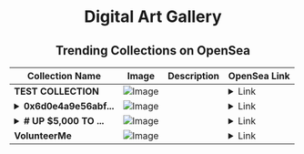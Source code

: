 <div align="center">

# Digital Art Gallery

## Trending Collections on OpenSea

| Collection Name                       | Image                                                                                     | Description                       | OpenSea Link                                                                                          |
|---------------------------------------|-------------------------------------------------------------------------------------------|-----------------------------------|--------------------------------------------------------------------------------------------------------|
| **TEST COLLECTION** | ![Image](https://i.seadn.io/s/raw/files/ac6bee98246f7a7fb4cdcb44e38f4f6c.jpg?w=500&auto=format?w=200&auto=format) |  | <details><summary>Link</summary>[TEST COLLECTION](https://opensea.io/collection/test-collection-473)</details> |
| **<details><summary>0x6d0e4a9e56abf...</summary>0x6d0e4a9e56abf08ee2973d079b0cf34d530ba6af</details>** | ![Image](https://i.seadn.io/s/raw/files/0b17eca97c80c2a47373054ef33e2cd6.jpg?w=500&auto=format?w=200&auto=format) |  | <details><summary>Link</summary>[0x6d0e4a9e56abf08ee2973d079b0cf34d530ba6af](https://opensea.io/collection/0x6d0e4a9e56abf08ee2973d079b0cf34d530ba6af)</details> |
| **<details><summary># UP $5,000 TO ...</summary># UP $5,000 TO $50,000</details>** | ![Image](https://i.seadn.io/s/raw/files/59c11f84b38907c64b700376a711a9ff.png?w=500&auto=format?w=200&auto=format) |  | <details><summary>Link</summary>[# UP $5,000 TO $50,000](https://opensea.io/collection/up-5000-to-50000-1633)</details> |
| **VolunteerMe** | ![Image](https://i.seadn.io/s/raw/files/28c49f154b0d9d8b66964bbc97af3be2.jpg?w=500&auto=format?w=200&auto=format) |  | <details><summary>Link</summary>[VolunteerMe](https://opensea.io/collection/volunteerme-1)</details> |

</div>